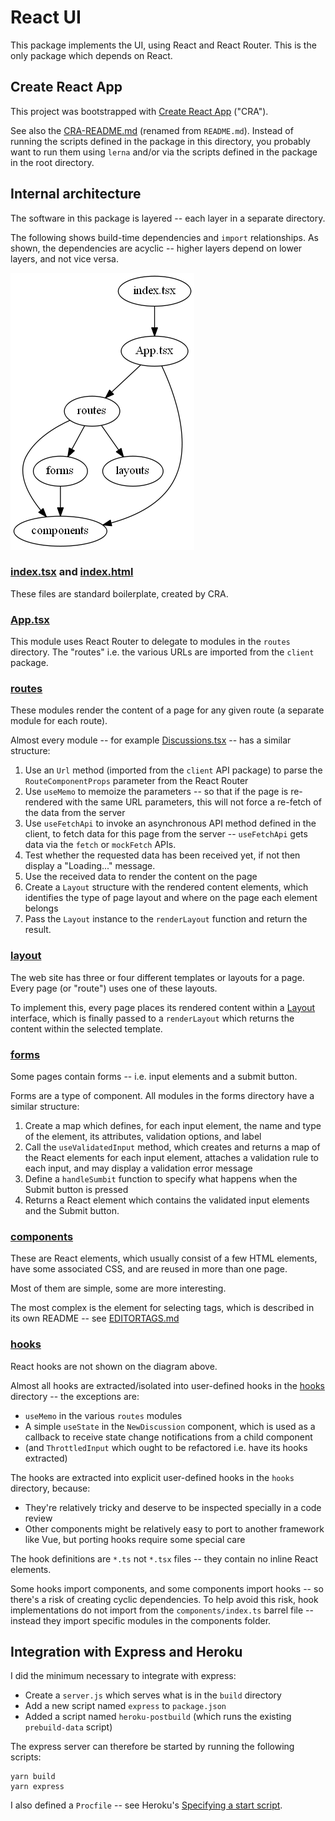 # React UI

This package implements the UI, using React and React Router.
This is the only package which depends on React.

## Create React App

This project was bootstrapped with [Create React App](https://github.com/facebook/create-react-app) ("CRA").

See also the [CRA-README.md](./CRA-README.md) (renamed from `README.md`).
Instead of running the scripts defined in the package in this directory,
you probably want to run them using `lerna` and/or via the scripts defined in the package in the root directory.

## Internal architecture

The software in this package is layered -- each layer in a separate directory.

The following shows build-time dependencies and `import` relationships.
As shown, the dependencies are acyclic -- higher layers depend on lower layers, and not vice versa.

![dependencies](./dependencies.png)

### [index.tsx](./src/index.tsx) and [index.html](./public/index.html)

These files are standard boilerplate, created by CRA.

### [App.tsx](./src/App.tsx)

This module uses React Router to delegate to modules in the `routes` directory.
The "routes" i.e. the various URLs are imported from the `client` package.

### [routes](./src/routes)

These modules render the content of a page for any given route (a separate module for each route).

Almost every module -- for example [Discussions.tsx](./src/routes/Discussions.tsx) -- has a similar structure:

1. Use an `Url` method (imported from the `client` API package) to parse the `RouteComponentProps` parameter from
   the React Router
2. Use `useMemo` to memoize the parameters -- so that if the page is re-rendered with the same URL parameters,
   this will not force a re-fetch of the data from the server
3. Use `useFetchApi` to invoke an asynchronous API method defined in the client, to fetch data for this page from the
   server -- `useFetchApi` gets data via the `fetch` or `mockFetch` APIs.
4. Test whether the requested data has been received yet, if not then display a "Loading..." message.
5. Use the received data to render the content on the page
6. Create a `Layout` structure with the rendered content elements,
   which identifies the type of page layout and where on the page each element belongs
7. Pass the `Layout` instance to the `renderLayout` function and return the result.

### [layout](./src/layout)

The web site has three or four different templates or layouts for a page.
Every page (or "route") uses one of these layouts.

To implement this, every page places its rendered content within a [Layout](./src/layout/Layout) interface,
which is finally passed to a `renderLayout` which returns the content within the selected template.

### [forms](./src/forms)

Some pages contain forms -- i.e. input elements and a submit button.

Forms are a type of component.
All modules in the forms directory have a similar structure:

1. Create a map which defines, for each input element, the name and type of the element,
   its attributes, validation options, and label
2. Call the `useValidatedInput` method, which creates and returns a map of the React elements for each input element,
   attaches a validation rule to each input, and may display a validation error message
3. Define a `handleSumbit` function to specify what happens when the Submit button is pressed
4. Returns a React element which contains the validated input elements and the Submit button.

### [components](./src/components)

These are React elements, which usually consist of a few HTML elements, have some associated CSS,
and are reused in more than one page.

Most of them are simple, some are more interesting.

The most complex is the element for selecting tags, which is described in its own README --
see [EDITORTAGS.md](./src/components/EDITORTAGS.md)

### [hooks](./src/hooks)

React hooks are not shown on the diagram above.

Almost all hooks are extracted/isolated into user-defined hooks in the [hooks](./src/hooks) directory -- the exceptions are:

- `useMemo` in the various `routes` modules
- A simple `useState` in the `NewDiscussion` component, which is used as a callback
  to receive state change notifications from a child component
- (and `ThrottledInput` which ought to be refactored i.e. have its hooks extracted)

The hooks are extracted into explicit user-defined hooks in the `hooks` directory, because:

- They're relatively tricky and deserve to be inspected specially in a code review
- Other components might be relatively easy to port to another framework like Vue,
  but porting hooks require some special care

The hook definitions are `*.ts` not `*.tsx` files -- they contain no inline React elements.

Some hooks import components, and some components import hooks -- so there's a risk of creating
cyclic dependencies.
To help avoid this risk, hook implementations do not import from the `components/index.ts` barrel file --
instead they import specific modules in the components folder.

## Integration with Express and Heroku

I did the minimum necessary to integrate with express:

- Create a `server.js` which serves what is in the `build` directory
- Add a new script named `express` to `package.json`
- Added a script named `heroku-postbuild` (which runs the existing `prebuild-data` script)

The express server can therefore be started by running the following scripts:

```
yarn build
yarn express
```

I also defined a `Procfile` -- see Heroku's
[Specifying a start script](https://devcenter.heroku.com/articles/deploying-nodejs#specifying-a-start-script).

